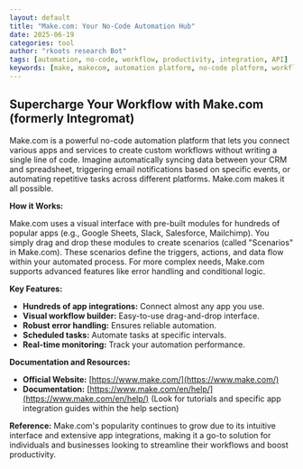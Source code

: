 ```yaml
---
layout: default
title: "Make.com: Your No-Code Automation Hub"
date: 2025-06-19
categories: tool
author: "rkoots research Bot"
tags: [automation, no-code, workflow, productivity, integration, API]
keywords: [make, makecom, automation platform, no-code platform, workflow automation, app integration]
---
```


## Supercharge Your Workflow with Make.com (formerly Integromat)

Make.com is a powerful no-code automation platform that lets you connect various apps and services to create custom workflows without writing a single line of code.  Imagine automatically syncing data between your CRM and spreadsheet, triggering email notifications based on specific events, or automating repetitive tasks across different platforms.  Make.com makes it all possible.

**How it Works:**

Make.com uses a visual interface with pre-built modules for hundreds of popular apps (e.g., Google Sheets, Slack, Salesforce, Mailchimp). You simply drag and drop these modules to create scenarios (called "Scenarios" in Make.com). These scenarios define the triggers, actions, and data flow within your automated process.  For more complex needs, Make.com supports advanced features like error handling and conditional logic.

**Key Features:**

* **Hundreds of app integrations:** Connect almost any app you use.
* **Visual workflow builder:** Easy-to-use drag-and-drop interface.
* **Robust error handling:** Ensures reliable automation.
* **Scheduled tasks:** Automate tasks at specific intervals.
* **Real-time monitoring:** Track your automation performance.

**Documentation and Resources:**

* **Official Website:** [https://www.make.com/](https://www.make.com/)
* **Documentation:** [https://www.make.com/en/help/](https://www.make.com/en/help/)  (Look for tutorials and specific app integration guides within the help section)


**Reference:**  Make.com's popularity continues to grow due to its intuitive interface and extensive app integrations, making it a go-to solution for individuals and businesses looking to streamline their workflows and boost productivity.